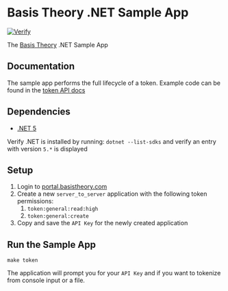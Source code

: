 # Basis Theory .NET Sample App

[![Verify](https://github.com/Basis-Theory/basistheory-sample-app-dotnet/actions/workflows/verify.yml/badge.svg)](https://github.com/Basis-Theory/basistheory-sample-app-dotnet/actions/workflows/verify.yml)

The [Basis Theory](https://basistheory.com/) .NET Sample App

## Documentation

The sample app performs the full lifecycle of a token. Example code can be found in the [token API docs](https://docs.basistheory.com/api-reference/?csharp#tokens)

## Dependencies
- [.NET 5](https://dotnet.microsoft.com/download/dotnet/5.0)

Verify .NET is installed by running: `dotnet --list-sdks` and verify an entry with version `5.*` is displayed

## Setup

1. Login to [portal.basistheory.com](https://portal.basistheory.com)
2. Create a new `server_to_server` application with the following token permissions:
    1. `token:general:read:high`
    2. `token:general:create`
3. Copy and save the `API Key` for the newly created application

## Run the Sample App

```
make token
```

The application will prompt you for your `API Key` and if you want to tokenize from console input or a file.
